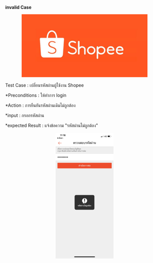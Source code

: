 **invalid Case**
  <p align="center">
    <img height="200" src="pic/shopee-logo.jpg">
  </p>
  
Test Case : เปลี่ยนรหัสผ่านผู้ใช้งาน Shopee

*Preconditions : ให้ทำการ login

*Action : การยืนยันรหัสผ่านเดิมไม่ถูกต้อง

*input :  กรอกรหัสผ่าน

*expected Result : แจ้งข้อความ "รหัสผ่านไม่ถูกต้อง"

  <p align="center">
    <img height="400" src="pic/Shopee_๑๙๐๖๒๙_0033.jpg">
  </p>
